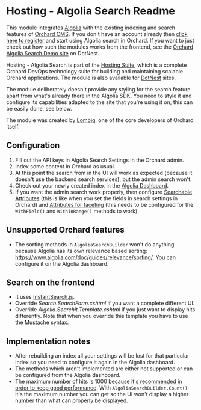 # Hosting - Algolia Search Readme



This module integrates [Algolia](https://www.algolia.com/) with the existing indexing and search features of [Orchard CMS](http://orchardproject.net/). If you don't have an account already then [click here to register](https://www.algolia.com/users/sign_up?utm_source=lombiq) and start using Algolia search in Orchard. If you want to just check out how such the modules works from the frontend, see the [Orchard Algolia Search Demo site](https://algoliasearchdemo.dotnest.com) on DotNest.

Hosting - Algolia Search is part of the [Hosting Suite](https://dotnest.com/knowledge-base/topics/lombiq-hosting-suite), which is a complete Orchard DevOps technology suite for building and maintaining scalable Orchard applications. The module is also available for [DotNest](https://dotnest.com/) sites.

The module deliberately doesn't provide any styling for the search feature apart from what's already there in the Algolia SDK. You need to style it and configure its capabilities adapted to the site that you're using it on; this can be easily done, see below.

The module was created by [Lombiq](https://lombiq.com), one of the core developers of Orchard itself.


## Configuration

1. Fill out the API keys in Algolia Search Settings in the Orchard admin.
2. Index some content in Orchard as usual.
3. At this point the search from in the UI will work as expected (because it doesn't use the backend search services), but the admin search won't.
4. Check out your newly created index in the [Algolia Dashboard](https://www.algolia.com/dashboard).
5. If you want the admin search work properly, then configure [Searchable Attributes](https://www.algolia.com/explorer#?index=pages&tab=ranking) (this is like when you set the fields in search settings in Orchard) and [Attributes for faceting](https://www.algolia.com/explorer#?index=pages&tab=display) (this needs to be configured for the `WithField()` and `WithinRange()` methods to work).


## Unsupported Orchard features

- The sorting methods in `AlgoliaSearchBuilder` won't do anything because Algolia has its own relevance based sorting: https://www.algolia.com/doc/guides/relevance/sorting/. You can configure it on the Algolia dashboard.


## Search on the frontend

- It uses [InstantSearch.js](https://community.algolia.com/instantsearch.js/).
- Override *Search.SearchForm.cshtml* if you want a complete different UI.
- Override *Algolia.Searchit.Template.cshtml* if you just want to display hits differently. Note that when you override this template you have to use the [Mustache](https://mustache.github.io/) syntax.


## Implementation notes

- After rebuilding an index all your settings will be lost for that particular index so you need to configure it again in the Algolia dashboard.
- The methods which aren't implemented are either not supported or can be configured from the Algolia dashboard.
- The maximum number of hits is 1000 because [it's recommended in order to keep good performance](https://www.algolia.com/doc/api-client/csharp/parameters/#paginationlimitedto). With `AlgoliaSearchBuilder.Count()` it's the maximum number you can get so the UI won't display a higher number than what can properly be displayed.